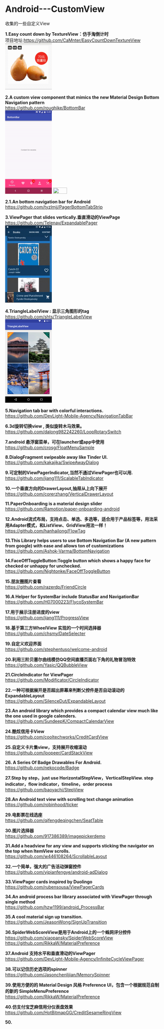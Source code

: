 # Android---CustomView
收集的一些自定义View


**1.Easy count down by TextureView：仿手淘倒计时**     
项目地址:https://github.com/CaMnter/EasyCountDownTextureView      
<img src="./image/1-1.gif" width="30%" height="25%" >   


**2.A custom view component that mimics the new Material Design Bottom Navigation pattern**    
https://github.com/roughike/BottomBar      
<img src="./image/2-1.gif" width="30%" height="25%" >
<img src="./image/2-2.gif" width="30%" height="25%" >

**2.1.An bottom navigation bar for Android**      
https://github.com/tyzlmjj/PagerBottomTabStrip


**3.ViewPager that slides vertically.垂直滑动的ViewPage**         
https://github.com/Telenav/ExpandablePager     
<img src="./image/3-1.gif" width="30%" height="25%" >


**4.TriangleLabelView : 显示三角图形的tag**     
https://github.com/shts/TriangleLabelView       
<img src="./image/4-1.png" width="30%" height="25%" >


**5.Navigation tab bar with colorful interactions.**    
https://github.com/DevLight-Mobile-Agency/NavigationTabBar      


**6.3d旋转切换view , 类似旋转木马效果。**     
https://github.com/dalong982242260/LoopRotarySwitch     


**7.android 悬浮窗菜单，可在launcher或app中使用**            
https://github.com/crosg/FloatMenuSample                

 
**8.DialogFragment swipeable away like Tinder UI.**            
https://github.com/kakajika/SwipeAwayDialog            


**9.可定制的ViewPagerIndicator,当然不通过ViewPager也可以用.**           
https://github.com/jiang111/ScalableTabIndicator           


**10.一个垂直方向的DrawerLayout,抽屉从上向下展开**            
https://github.com/corerzhang/VerticalDrawerLayout           


**11.PaperOnboarding is a material design slider**       
https://github.com/Ramotion/paper-onboarding-android             


**12.Android流式布局，支持点击、单选、多选等，适合用于产品标签等，用法采用Adapter模式，和ListView、GridView用法一样！**      
https://github.com/hanhailong/FlowTag            


**13.This Library helps users to use Bottom Navigation Bar (A new pattern from google) with ease and allows ton of customizations**            
https://github.com/Ashok-Varma/BottomNavigation               


**14.FaceOffToggleButton:Toggle button which shows a happy face for checked or unhappy for unchecked.**                
https://github.com/Nightonke/FaceOffToggleButton               


**15.朋友圈图片查看**              
https://github.com/razerdp/FriendCircle           


**16.A Helper for SystemBar include StatusBar and NavigationBar**               
https://github.com/H07000223/FlycoSystemBar              


**17.用于展示注册进度的view**             
https://github.com/jiang111/ProgressView               


**18.基于第三方WheelView 实现的一个时间选择器**                  
https://github.com/chsmy/DateSelecter          


**19.自定义欢迎界面**         
https://github.com/stephentuso/welcome-android      


**20.利用三阶贝塞尔曲线模仿QQ空间直播页面右下角的礼物冒泡特效**                
https://github.com/Yasic/QQBubbleView
 

**21.CircleIndicator for ViewPager**              
https://github.com/Modificator/CircleIndicator            


**22.一种可根据展开是否超出屏幕来判断父控件是否自动滚动的ExpandableLayout**         
https://github.com/SilenceDut/ExpandableLayout        


**23.An android library which provides a compact calendar view much like the one used in google calenders.**      
https://github.com/SundeepK/CompactCalendarView


**24.酷炫信用卡View**     
https://github.com/cooltechworks/CreditCardView     


**25.自定义卡片集view，支持展开收缩滚动**     
https://github.com/loopeer/CardStackView       


**26. A Series Of Badge Drawables For Android.**     
https://github.com/nekocode/Badge       


**27.Step by step，just use HorizontalStepView，VerticalStepView. step indicator，flow indicator，timeline，order process**          
https://github.com/baoyachi/StepView      


**28.An Android text view with scrolling text change animation**   
https://github.com/robinhood/ticker     


**29.电影票在线选座**    
https://github.com/qifengdeqingchen/SeatTable    


**30.图片选择器**    
https://github.com/917386389/imagepickerdemo    


**31.Add a headview for any view and supports sticking the navigator on the top when ItemView scrolls.**    
https://github.com/w446108264/ScrollableLayout    


**32.一个简单，强大的广告活动弹窗控件**    
https://github.com/yipianfengye/android-adDialog         


**33.ViewPager cards inspired by Duolingo**            
https://github.com/rubensousa/ViewPagerCards


**34.An android process bar library associated with ViewPager through single method**     
https://github.com/hzw1199/android_ProcessBar     


**35.A cool material sign up transition.**                   
https://github.com/JeasonWong/SignUpTransition         


**36.SpiderWebScoreView是用于Android上的一个蛛网评分控件**         
https://github.com/xiaopansky/SpiderWebScoreView                
https://github.com/RikkaW/MaterialPreference

**37.Android 支持水平和垂直滑动的ViewPager**                   
https://github.com/DevLight-Mobile-Agency/InfiniteCycleViewPager            


**38.可以记住历史选项的spinner**             
https://github.com/Jasonchenlijian/MemorySpinner            


**39.使用方便的的 Material Design 风格 Preference UI，包含一个根据规范自制的新的 SimpleMenuPreference**           
https://github.com/RikkaW/MaterialPreference


**40.仿支付宝芝麻信用分仪表盘效果**            
https://github.com/HotBitmapGG/CreditSesameRingView    


**50.**





































